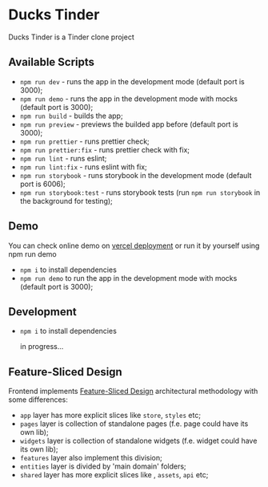 # Ducks Tinder

Ducks Tinder is a Tinder clone project

## Available Scripts

- `npm run dev` - runs the app in the development mode (default port is 3000);
- `npm run demo` - runs the app in the development mode with mocks (default port is 3000);
- `npm run build` - builds the app;
- `npm run preview` - previews the builded app before (default port is 3000);
- `npm run prettier` - runs prettier check;
- `npm run prettier:fix` - runs prettier check with fix;
- `npm run lint` - runs eslint;
- `npm run lint:fix` - runs eslint with fix;
- `npm run storybook` - runs storybook in the development mode (default port is 6006);
- `npm run storybook:test` - runs storybook tests (run `npm run storybook` in the background for testing);

## Demo

You can check online demo on [vercel deployment](https://ducks-tinder-client.vercel.app/) or run it by yourself using npm run demo

- `npm i` to install dependencies
- `npm run demo` to run the app in the development mode with mocks (default port is 3000);

## Development

- `npm i` to install dependencies<br/>

  in progress...

## Feature-Sliced Design

Frontend implements [Feature-Sliced Design](https://feature-sliced.design/) architectural methodology with some differences:

- `app` layer has more explicit slices like `store`, `styles` etc;
- `pages` layer is collection of standalone pages (f.e. page could have its own lib);
- `widgets` layer is collection of standalone widgets (f.e. widget could have its own lib);
- `features` layer also implement this division;
- `entities` layer is divided by 'main domain' folders;
- `shared` layer has more explicit slices like , `assets`, `api` etc;
